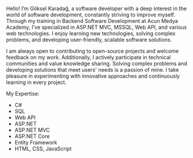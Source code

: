 Hello! I’m Göksel Karadağ, a software developer with a deep interest in the world of software development, constantly striving to improve myself. Through my training in Backend Software Development at Acun Medya Academy, I’ve specialized in ASP.NET MVC, MSSQL, Web API, and various web technologies. I enjoy learning new technologies, solving complex problems, and developing user-friendly, scalable software solutions.

I am always open to contributing to open-source projects and welcome feedback on my work. Additionally, I actively participate in technical communities and value knowledge sharing. Solving complex problems and developing solutions that meet users' needs is a passion of mine. I take pleasure in experimenting with innovative approaches and continuously learning in every project.

My Expertise:
* C#
* SQL
* Web API
* ASP.NET
* ASP.NET MVC
* ASP.NET Core
* Entity Framework
* HTML, CSS, JavaScript
